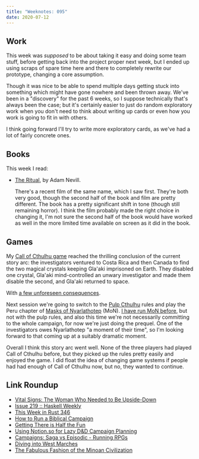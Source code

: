 ```yaml
---
title: "Weeknotes: 095"
date: 2020-07-12
---
```


## Work

This week was *supposed* to be about taking it easy and doing some
team stuff, before getting back into the project proper next week, but
I ended up using scraps of spare time here and there to completely
rewrite our prototype, changing a core assumption.

Though it was nice to be able to spend multiple days getting stuck
into something which might have gone nowhere and been thrown away.
We've been in a "discovery" for the past 6 weeks, so I suppose
technically that's always been the case; but it's certainly easier to
just do random exploratory work when you don't need to think about
writing up cards or even how you work is going to fit in with others.

I think going forward I'll try to write more exploratory cards, as
we've had a lot of fairly concrete ones.


## Books

This week I read:

- [The Ritual][], by Adam Nevill.

  There's a recent film of the same name, which I saw first.  They're
  both very good, though the second half of the book and film are
  pretty different.  The book has a pretty significant shift in tone
  (though still remaining horror).  I think the film probably made the
  right choice in changing it, I'm not sure the second half of the
  book would have worked as well in the more limited time available on
  screen as it did in the book.

[The Ritual]: https://en.wikipedia.org/wiki/The_Ritual_(novel)


## Games

My [Call of Cthulhu game][] reached the thrilling conclusion of the
current story arc: the investigators ventured to Costa Rica and then
Canada to find the two magical crystals keeping Gla'aki imprisoned on
Earth.  They disabled one crystal, Gla'aki mind-controlled an unwary
investigator and made them disable the second, and Gla'aki returned to
space.

With [a few unforeseen consequences][].

Next session we're going to switch to the [Pulp Cthulhu][] rules and
play the Peru chapter of [Masks of Nyarlathotep][] (MoN).  [I have run
MoN before][], but not with the pulp rules, and also this time we're
not necessarily committing to the whole campaign, for now we're just
doing the prequel.  One of the investigators owes Nyarlathotep "a
moment of their time", so I'm looking forward to that coming up at a
suitably dramatic moment.

Overall I think this story arc went well.  None of the three players
had played Call of Cthulhu before, but they picked up the rules pretty
easily and enjoyed the game.  I did float the idea of changing game
systems if people had had enough of Call of Cthulhu now, but no, they
wanted to continue.

[Call of Cthulhu game]: campaign-notes-2020-05-call-of-cthulhu.html
[a few unforeseen consequences]: campaign-notes-2020-05-call-of-cthulhu/the-aftermath.png
[Pulp Cthulhu]: https://www.chaosium.com/pulp-cthulhu-hardcover/
[Masks of Nyarlathotep]: https://en.wikipedia.org/wiki/Masks_of_Nyarlathotep
[I have run MoN before]: campaign-notes-2018-09-masks-of-nyarlathotep.html


## Link Roundup

- [Vital Signs: The Woman Who Needed to Be Upside-Down](https://www.discovermagazine.com/health/vital-signs-the-woman-who-needed-to-be-upside-down)
- [Issue 219 :: Haskell Weekly](https://haskellweekly.news/issue/219.html)
- [This Week in Rust 346](https://this-week-in-rust.org/blog/2020/07/08/this-week-in-rust-346/)
- [How to Run a Biblical Campaign](https://theangrygm.com/how-to-run-a-biblical-campaign/)
- [Getting There is Half the Fun](https://theangrygm.com/getting-there-is-half-the-fun/)
- [Using Notion.so for Lazy D&D Campaign Planning](https://slyflourish.com/lazy_dnd_with_notion.html)
- [Campaigns: Saga vs Episodic - Running RPGs](https://www.youtube.com/watch?v=xIW2RBFmRUI)
- [Diving into West Marches](https://katieplaysgames.wordpress.com/2020/07/10/diving-into-west-marches/)
- [The Fabulous Fashion of the Minoan Civilization](https://www.youtube.com/watch?v=OcrV5hc5k3U)
